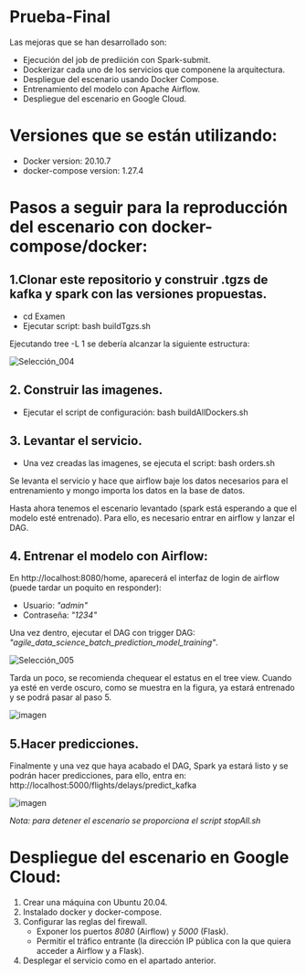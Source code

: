 # Prueba-Final

Las mejoras que se han desarrollado son: 
- Ejecución del job de prediición con Spark-submit.
- Dockerizar cada uno de los servicios que componene la arquitectura.
- Despliegue del escenario usando Docker Compose.
- Entrenamiento del modelo con Apache Airflow.
- Despliegue del escenario en Google Cloud.

# Versiones que se están utilizando:
- Docker version: 20.10.7
- docker-compose version: 1.27.4

# Pasos a seguir para la reproducción del escenario con docker-compose/docker:

## 1.Clonar este repositorio y construir .tgzs de kafka y spark con las versiones propuestas.

- cd Examen
- Ejecutar script: bash buildTgzs.sh

Ejecutando tree -L 1 se debería alcanzar la siguiente estructura:

![Selección_004](https://user-images.githubusercontent.com/94795264/142773618-b86e0c9b-4acf-4e23-b2bc-428512827208.png)
    
## 2. Construir las imagenes.
  - Ejecutar el script de configuración: bash buildAllDockers.sh

## 3. Levantar el servicio.
  - Una vez creadas las imagenes, se ejecuta el script: bash orders.sh
  
  Se levanta el servicio y hace que airflow baje los datos necesarios para el entrenamiento y mongo importa los datos en la base de datos.

Hasta ahora tenemos el escenario levantado (spark está esperando a que el modelo esté entrenado). Para ello, es necesario entrar en airflow y lanzar el DAG.

## 4. Entrenar el modelo con Airflow:
 En http://localhost:8080/home, aparecerá el interfaz de login de airflow (puede tardar un poquito en responder):
  - Usuario: _"admin"_
  - Contraseña: _"1234"_
  
Una vez dentro, ejecutar el DAG con trigger DAG: _"agile_data_science_batch_prediction_model_training"_. 

![Selección_005](https://user-images.githubusercontent.com/94795264/142774445-20238ae6-1a67-4a4f-b671-d4e97c639919.png)

Tarda un poco, se recomienda chequear el estatus en el tree view. Cuando ya esté en verde oscuro, como se muestra en la figura, ya estará entrenado y se podrá pasar al paso 5.

![imagen](https://user-images.githubusercontent.com/94795264/142774294-d8ecc501-d125-4980-a419-1813c1f8dc89.png)
  
## 5.Hacer predicciones.

  Finalmente y una vez que haya acabado el DAG, Spark ya estará listo y se podrán hacer predicciones, para ello, entra en:  http://localhost:5000/flights/delays/predict_kafka
  
  ![imagen](https://user-images.githubusercontent.com/94795264/142774324-ceb32abf-15b6-41a7-85e8-cc27edf763dc.png)
  
  _Nota: para detener el escenario se proporciona el script stopAll.sh_
  
# Despliegue del escenario en Google Cloud:

1. Crear una máquina con Ubuntu 20.04.
2. Instalado docker y docker-compose.
3. Configurar las reglas del firewall.
   - Exponer los puertos _8080_ (Airflow) y _5000_ (Flask).
   - Permitir el tráfico entrante (la dirección IP pública con la que quiera acceder a Airflow y a Flask).
4. Desplegar el servicio como en el apartado anterior.
